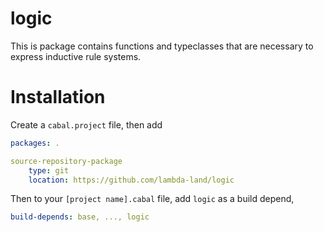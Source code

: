 # logic

This is package contains functions and typeclasses that are necessary to express inductive rule systems.

# Installation

Create a `cabal.project` file, then add
```yaml
packages: .

source-repository-package
    type: git
    location: https://github.com/lambda-land/logic
```

Then to your `[project name].cabal` file, add `logic` as a build depend,
```yaml
build-depends: base, ..., logic
```

